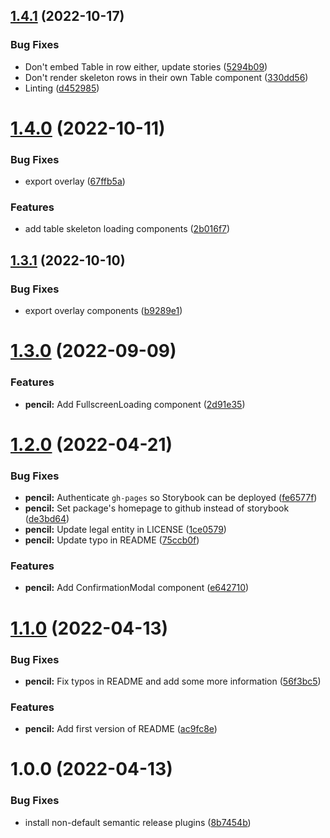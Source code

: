 ## [1.4.1](https://github.com/perxhealth/react-ui/compare/v1.4.0...v1.4.1) (2022-10-17)


### Bug Fixes

* Don't embed Table in row either, update stories ([5294b09](https://github.com/perxhealth/react-ui/commit/5294b096ed6ff6b1a82388658283664dac23ba45))
* Don't render skeleton rows in their own Table component ([330dd56](https://github.com/perxhealth/react-ui/commit/330dd5628cbfb680264817433134b24f8f931a00))
* Linting ([d452985](https://github.com/perxhealth/react-ui/commit/d452985f0b37cc4957db11348a006f7a5858ce35))

# [1.4.0](https://github.com/perxhealth/react-ui/compare/v1.3.1...v1.4.0) (2022-10-11)


### Bug Fixes

* export overlay ([67ffb5a](https://github.com/perxhealth/react-ui/commit/67ffb5a9661f5d9719a1987e11d72b6bf0f04551))


### Features

* add table skeleton loading components ([2b016f7](https://github.com/perxhealth/react-ui/commit/2b016f7b07485f52871600bfa7b8d4a5af5b62c7))

## [1.3.1](https://github.com/perxhealth/react-ui/compare/v1.3.0...v1.3.1) (2022-10-10)


### Bug Fixes

* export overlay components ([b9289e1](https://github.com/perxhealth/react-ui/commit/b9289e1f0f0f1251df619dcd05f9ab8714754d65))

# [1.3.0](https://github.com/perxhealth/react-ui/compare/v1.2.0...v1.3.0) (2022-09-09)


### Features

* **pencil:** Add FullscreenLoading component ([2d91e35](https://github.com/perxhealth/react-ui/commit/2d91e35a864c9d4d812f6dc86a6401dc28437c78))

# [1.2.0](https://github.com/perxhealth/react-ui/compare/v1.1.0...v1.2.0) (2022-04-21)


### Bug Fixes

* **pencil:** Authenticate `gh-pages` so Storybook can be deployed ([fe6577f](https://github.com/perxhealth/react-ui/commit/fe6577fff9d13f10c8ddfff8c020422ac60b2768))
* **pencil:** Set package's homepage to github instead of storybook ([de3bd64](https://github.com/perxhealth/react-ui/commit/de3bd64602f30087e81b7212db19ff7532c4cc1a))
* **pencil:** Update legal entity in LICENSE ([1ce0579](https://github.com/perxhealth/react-ui/commit/1ce057966618f84784083030b434c451336335b3))
* **pencil:** Update typo in README ([75ccb0f](https://github.com/perxhealth/react-ui/commit/75ccb0f0b77f705f0d43a52ef023804c818fe4c7))


### Features

* **pencil:** Add ConfirmationModal component ([e642710](https://github.com/perxhealth/react-ui/commit/e6427106bd622c2827a5aae1f100f7fbe852c614))

# [1.1.0](https://github.com/perxhealth/react-ui/compare/v1.0.0...v1.1.0) (2022-04-13)


### Bug Fixes

* **pencil:** Fix typos in README and add some more information ([56f3bc5](https://github.com/perxhealth/react-ui/commit/56f3bc5c12f30daee4a1cdd1df6e363ee7f49989))


### Features

* **pencil:** Add first version of README ([ac9fc8e](https://github.com/perxhealth/react-ui/commit/ac9fc8e441bdb8beda9c7033a6e12985b6810e72))

# 1.0.0 (2022-04-13)


### Bug Fixes

* install non-default semantic release plugins ([8b7454b](https://github.com/perxhealth/react-ui/commit/8b7454b3debe556d4c6b1a1a245a2bd07e2db6ce))
